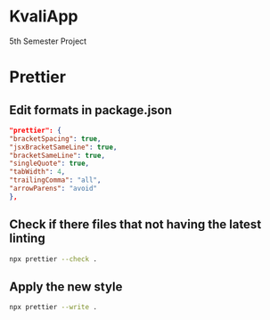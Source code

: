 # KvaliApp

5th Semester Project

# Prettier

## Edit formats in package.json

```json
"prettier": {
"bracketSpacing": true,
"jsxBracketSameLine": true,
"bracketSameLine": true,
"singleQuote": true,
"tabWidth": 4,
"trailingComma": "all",
"arrowParens": "avoid"
},
```

## Check if there files that not having the latest linting

```zsh
npx prettier --check .
```

## Apply the new style

```zsh
npx prettier --write .
```
